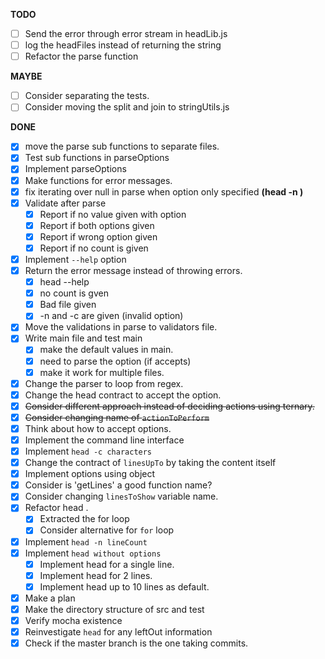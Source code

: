 **TODO**

- [ ] Send the error through error stream in headLib.js
- [ ] log the headFiles instead of returning the string
- [ ] Refactor the parse function

**MAYBE**

- [ ] Consider separating the tests.
- [ ] Consider moving the split and join to stringUtils.js

**DONE**

- [x] move the parse sub functions to separate files.
- [x] Test sub functions in parseOptions
- [x] Implement parseOptions
- [x] Make functions for error messages.
- [x] fix iterating over null in parse when option only specified __(head -n )__
- [x] Validate after parse
  - [x] Report if no value given with option
  - [x] Report if both options given
  - [x] Report if wrong option given
  - [x] Report if no count is given
- [x] Implement `--help` option
- [x] Return the error message instead of throwing errors.
  - [x] head --help
  - [x] no count is gven
  - [x] Bad file given
  - [x] -n and -c are given (invalid option)
- [x] Move the validations in parse to validators file.
- [x] Write main file and test main
  - [x] make the default values in main.
  - [x] need to parse the option (if accepts)
  - [x] make it work for multiple files.
- [x] Change the parser to loop from regex.
- [x] Change the head contract to accept the option.
- [x] ~~Consider different approach instead of deciding actions using ternary.~~
- [x] ~~Consider changing name of `actionToPerform`~~
- [x] Think about how to accept options.
- [x] Implement the command line interface
- [x] Implement `head -c characters`
- [x] Change the contract of `linesUpTo` by taking the content itself
- [x] Implement options using object
- [x] Consider is 'getLines' a good function name?
- [x] Consider changing `linesToShow` variable name.
- [x] Refactor head .
  - [x] Extracted the for loop
  - [x] Consider alternative for `for` loop
- [x] Implement `head -n lineCount` 
- [x] Implement `head without options`
  - [x] Implement head for a single line.
  - [x] Implement head for 2 lines.
  - [x] Implement head up to 10 lines as default.
- [x] Make a plan
- [x] Make the directory structure of src and test
- [x] Verify mocha existence
- [x] Reinvestigate `head` for any leftOut information
- [x] Check if the master branch is the one taking commits.
